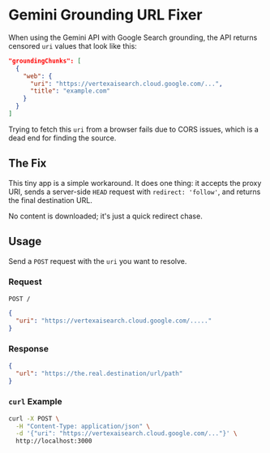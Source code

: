 # Gemini Grounding URL Fixer

When using the Gemini API with Google Search grounding, the API returns censored `uri` values that look like this:

```json
"groundingChunks": [
  {
    "web": {
      "uri": "https://vertexaisearch.cloud.google.com/...",
      "title": "example.com"
    }
  }
]
```

Trying to fetch this `uri` from a browser fails due to CORS issues, which is a dead end for finding the source.

## The Fix

This tiny app is a simple workaround. It does one thing: it accepts the proxy URI, sends a server-side `HEAD` request with `redirect: 'follow'`, and returns the final destination URL.

No content is downloaded; it's just a quick redirect chase.

## Usage

Send a `POST` request with the `uri` you want to resolve.

### Request

`POST /`

```json
{
  "uri": "https://vertexaisearch.cloud.google.com/....."
}
```

### Response

```json
{
  "url": "https://the.real.destination/url/path"
}
```

### `curl` Example

```bash
curl -X POST \
  -H "Content-Type: application/json" \
  -d '{"uri": "https://vertexaisearch.cloud.google.com/..."}' \
  http://localhost:3000
```